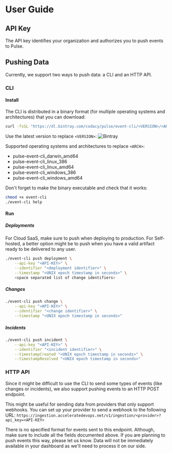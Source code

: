 # User Guide

## API Key

The API key identifies your organization and authorizes you to push events to Pulse.

## Pushing Data

Currently, we support two ways to push data: a CLI and an HTTP API.

### CLI

#### Install

The CLI is distributed in a binary format (for multiple operating systems and architectures)
that you can download:

```sh
curl -fsSL "https://dl.bintray.com/codacy/pulse/event-cli/<VERSION>/<ARCH>/pulse-event-cli" -o event-cli
```

Use the latest version to replace `<VERSION>`: ![Bintray](https://img.shields.io/bintray/v/codacy/pulse/event-cli?label=latest%20version)

Supported operating systems and architectures to replace `<ARCH>`:
- pulse-event-cli_darwin_amd64
- pulse-event-cli_linux_386
- pulse-event-cli_linux_amd64
- pulse-event-cli_windows_386
- pulse-event-cli_windows_amd64

Don't forget to make the binary executable and check that it works:

```sh
chmod +x event-cli
./event-cli help
```

#### Run

##### Deployments
For Cloud SaaS, make sure to push when deploying to production.
For Self-hosted, a better option might be to push when you have a valid artifact ready to be delivered to any user.

```sh
./event-cli push deployment \
    --api-key "<API-KEY>" \
    --identifier "<deployment identifier>" \
    --timestamp "<UNIX epoch timestamp in seconds>" \
    <space separated list of change identifiers>
```

##### Changes

```sh
./event-cli push change \
    --api-key "<API-KEY>" \
    --identifier "<change identifier>" \
    --timestamp "<UNIX epoch timestamp in seconds>"
```

##### Incidents

```sh
./event-cli push incident \
    --api-key "<API-KEY>" \
    --identifier "<incident identifier>" \
    --timestampCreated "<UNIX epoch timestamp in seconds>" \
    --timestampResolved "<UNIX epoch timestamp in seconds>"
```

### HTTP API

Since it might be difficult to use the CLI to send some types of events (like changes or incidents),
we also support pushing events to an HTTP POST endpoint.

This might be useful for sending data from providers that only support webhooks. You can set up your provider to send a webhook to the following URL:
`https://ingestion.acceleratedevops.net/v1/ingestion/<provider>?api_key=<API-KEY>`

There is no specified format for events sent to this endpoint. Although, make sure to include all the fields documented above. If you are planning to push events this way, please let us know. Data will not be immediately available in your dashboard as we'll need to process it on our side.
